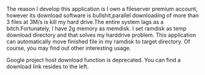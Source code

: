 The reason I develop this application is I own a fileserver premium account, however its download software is bullshit,parallel downloading of more than 3 files at 3M/s is kill my hard drive.The entire system lags as a bitch.Fortunately, I have 2g memory as memdisk. I set ramdisk as temp download directory and that solves my harddrive problem. This application can automatically move finished file in my ramdisk to target directory. Of course, you may find out other interesting usage.

Google project host download function is deprecated. You can find a download link resides to the left.